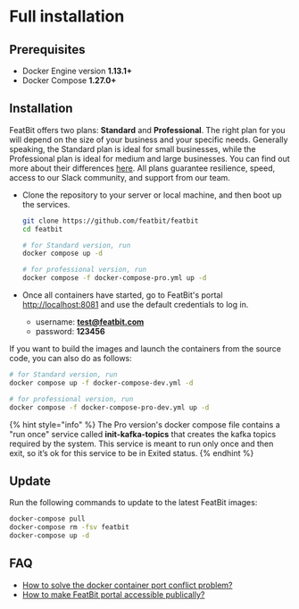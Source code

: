 # Full installation

## Prerequisites

* Docker Engine version **1.13.1+**
* Docker Compose **1.27.0+**

## Installation

FeatBit offers two plans: **Standard** and **Professional**. The right plan for you will depend on the size of your business and your specific needs. Generally speaking, the Standard plan is ideal for small businesses, while the Professional plan is ideal for medium and large businesses. You can find out more about their differences [here](../tech-stack/standard-vs.-professional.md). All plans guarantee resilience, speed, access to our Slack community, and support from our team.

*   Clone the repository to your server or local machine, and then boot up the services.

    ```bash
    git clone https://github.com/featbit/featbit
    cd featbit

    # for Standard version, run
    docker compose up -d

    # for professional version, run
    docker compose -f docker-compose-pro.yml up -d
    ```
* Once all containers have started, go to FeatBit's portal [http://localhost:8081](http://localhost:8081/) and use the default credentials to log in.
  * username: **test@featbit.com**
  * password: **123456**

If you want to build the images and launch the containers from the source code, you can also do as follows:&#x20;

```sh
# for Standard version, run
docker compose up -f docker-compose-dev.yml -d

# for professional version, run
docker compose -f docker-compose-pro-dev.yml up -d
```

{% hint style="info" %}
The Pro version's docker compose file contains a "run once" service called **init-kafka-topics** that creates the kafka topics required by the system. This service is meant to run only once and then exit, so it’s ok for this service to be in Exited status.
{% endhint %}

## Update

Run the following commands to update to the latest FeatBit images:

```bash
docker-compose pull
docker-compose rm -fsv featbit
docker-compose up -d
```

## FAQ

* [How to solve the docker container port conflict problem?](faq.md#how-to-solve-docker-container-port-conflict-problem)
* [How to make FeatBit portal accessible publically?](faq.md#how-to-make-featbit-portal-accessible-publicly)
